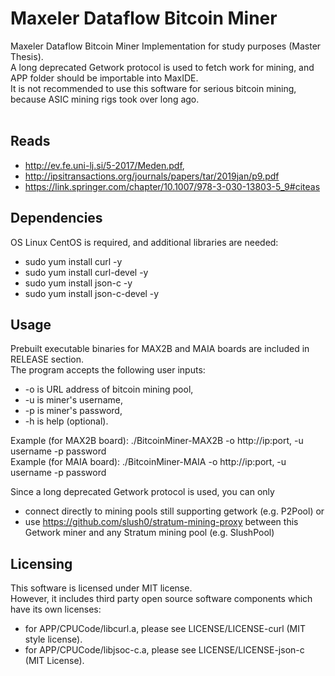 # Maxeler Dataflow Bitcoin Miner
Maxeler Dataflow Bitcoin Miner Implementation for study purposes (Master Thesis). <br />
A long deprecated Getwork protocol is used to fetch work for mining, and APP folder should be importable into MaxIDE. <br />
It is not recommended to use this software for serious bitcoin mining, because ASIC mining rigs took over long ago. <br /><br />

## Reads
- http://ev.fe.uni-lj.si/5-2017/Meden.pdf, <br />
- http://ipsitransactions.org/journals/papers/tar/2019jan/p9.pdf
- https://link.springer.com/chapter/10.1007/978-3-030-13803-5_9#citeas

## Dependencies
OS Linux CentOS is required, and additional libraries are needed: <br />
- sudo yum install curl -y <br />
- sudo yum install curl-devel -y <br />
- sudo yum install json-c -y <br />
- sudo yum install json-c-devel -y <br />

## Usage
Prebuilt executable binaries for MAX2B and MAIA boards are included in RELEASE section. <br />
The program accepts the following user inputs: <br />
  - -o is URL address of bitcoin mining pool, <br />
  - -u is miner's username, <br />
  - -p is miner's password, <br />
  - -h is help (optional). <br />

Example (for MAX2B board): ./BitcoinMiner-MAX2B -o http://ip:port, -u username -p password  <br />
Example (for MAIA board): ./BitcoinMiner-MAIA -o http://ip:port, -u username -p password <br />

Since a long deprecated Getwork protocol is used, you can only <br />
- connect directly to mining pools still supporting getwork (e.g. P2Pool) or <br />
- use https://github.com/slush0/stratum-mining-proxy between this Getwork miner and any Stratum mining pool (e.g. SlushPool)

## Licensing
This software is licensed under MIT license. <br />
However, it includes third party open source software components which have its own licenses: 
- for APP/CPUCode/libcurl.a, please see LICENSE/LICENSE-curl (MIT style license).
- for APP/CPUCode/libjsoc-c.a, please see LICENSE/LICENSE-json-c (MIT License).
